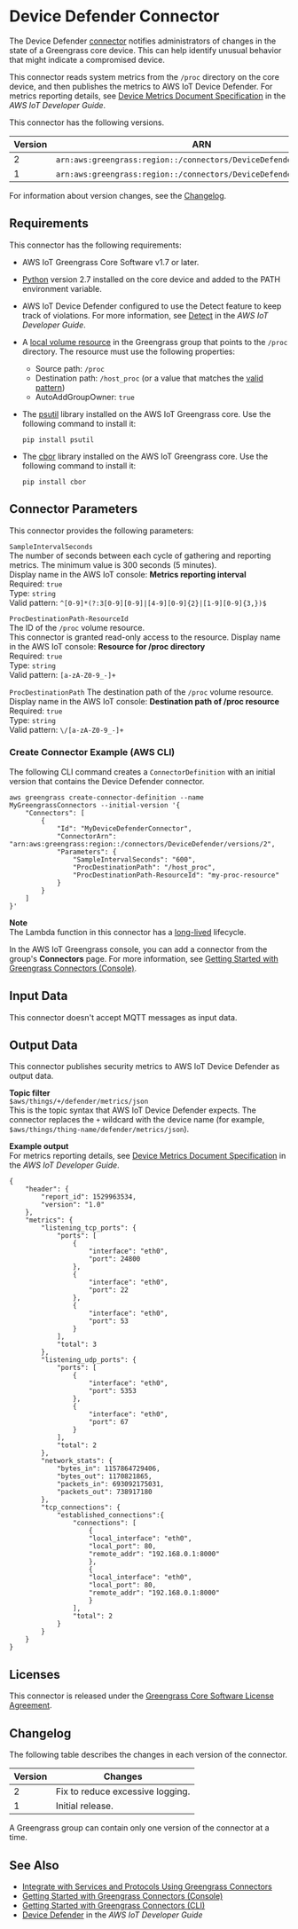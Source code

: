 # Device Defender Connector<a name="device-defender-connector"></a>

The Device Defender [connector](connectors.md) notifies administrators of changes in the state of a Greengrass core device\. This can help identify unusual behavior that might indicate a compromised device\.

This connector reads system metrics from the `/proc` directory on the core device, and then publishes the metrics to AWS IoT Device Defender\. For metrics reporting details, see [Device Metrics Document Specification](https://docs.aws.amazon.com/iot/latest/developerguide/device-defender-detect.html#DetectMetricsMessagesSpec) in the *AWS IoT Developer Guide*\.

This connector has the following versions\.


| Version | ARN | 
| --- | --- | 
| 2 | `arn:aws:greengrass:region::/connectors/DeviceDefender/versions/`2 | 
| 1 | `arn:aws:greengrass:region::/connectors/DeviceDefender/versions/`1 | 

For information about version changes, see the [Changelog](#device-defender-connector-changelog)\.

## Requirements<a name="device-defender-connector-req"></a>

This connector has the following requirements:
+ AWS IoT Greengrass Core Software v1\.7 or later\.
+ [Python](https://www.python.org/) version 2\.7 installed on the core device and added to the PATH environment variable\.
+ AWS IoT Device Defender configured to use the Detect feature to keep track of violations\. For more information, see [Detect](https://docs.aws.amazon.com/iot/latest/developerguide/device-defender-detect.html) in the *AWS IoT Developer Guide*\.
+ A [local volume resource](access-local-resources.md) in the Greengrass group that points to the `/proc` directory\. The resource must use the following properties:
  + Source path: `/proc`
  + Destination path: `/host_proc` \(or a value that matches the [valid pattern](#param-ProcDestinationPath)\)
  + AutoAddGroupOwner: `true`
+ The [psutil](https://pypi.org/project/psutil/) library installed on the AWS IoT Greengrass core\. Use the following command to install it:

  ```
  pip install psutil
  ```
+ The [cbor](http://cbor.io/) library installed on the AWS IoT Greengrass core\. Use the following command to install it:

  ```
  pip install cbor
  ```

## Connector Parameters<a name="device-defender-connector-param"></a>

This connector provides the following parameters:

`SampleIntervalSeconds`  
The number of seconds between each cycle of gathering and reporting metrics\. The minimum value is 300 seconds \(5 minutes\)\.  
Display name in the AWS IoT console: **Metrics reporting interval**  
Required: `true`  
Type: `string`  
Valid pattern: `^[0-9]*(?:3[0-9][0-9]|[4-9][0-9]{2}|[1-9][0-9]{3,})$`

`ProcDestinationPath-ResourceId`  
The ID of the `/proc` volume resource\.  
This connector is granted read\-only access to the resource\.
Display name in the AWS IoT console: **Resource for /proc directory**  
Required: `true`  
Type: `string`  
Valid pattern: `[a-zA-Z0-9_-]+`

`ProcDestinationPath`  <a name="param-ProcDestinationPath"></a>
The destination path of the `/proc` volume resource\.  
Display name in the AWS IoT console: **Destination path of /proc resource**  
Required: `true`  
Type: `string`  
Valid pattern: `\/[a-zA-Z0-9_-]+`

### Create Connector Example \(AWS CLI\)<a name="device-defender-connector-create"></a>

The following CLI command creates a `ConnectorDefinition` with an initial version that contains the Device Defender connector\.

```
aws greengrass create-connector-definition --name MyGreengrassConnectors --initial-version '{
    "Connectors": [
        {
            "Id": "MyDeviceDefenderConnector",
            "ConnectorArn": "arn:aws:greengrass:region::/connectors/DeviceDefender/versions/2",
            "Parameters": {
                "SampleIntervalSeconds": "600",
                "ProcDestinationPath": "/host_proc",
                "ProcDestinationPath-ResourceId": "my-proc-resource"
            }
        }
    ]
}'
```

**Note**  
The Lambda function in this connector has a [long\-lived](lambda-functions.md#lambda-lifecycle) lifecycle\.

In the AWS IoT Greengrass console, you can add a connector from the group's **Connectors** page\. For more information, see [Getting Started with Greengrass Connectors \(Console\)](connectors-console.md)\.

## Input Data<a name="device-defender-connector-data-input"></a>

This connector doesn't accept MQTT messages as input data\.

## Output Data<a name="device-defender-connector-data-output"></a>

This connector publishes security metrics to AWS IoT Device Defender as output data\.

**Topic filter**  
`$aws/things/+/defender/metrics/json`  
This is the topic syntax that AWS IoT Device Defender expects\. The connector replaces the `+` wildcard with the device name \(for example, `$aws/things/thing-name/defender/metrics/json`\)\.

**Example output**  
For metrics reporting details, see [ Device Metrics Document Specification](https://docs.aws.amazon.com/iot/latest/developerguide/device-defender-detect.html#DetectMetricsMessagesSpec) in the *AWS IoT Developer Guide*\.  

```
{
    "header": {
        "report_id": 1529963534,
        "version": "1.0"
    },
    "metrics": {
        "listening_tcp_ports": {
            "ports": [
                {
                    "interface": "eth0",
                    "port": 24800
                },
                {
                    "interface": "eth0",
                    "port": 22
                },
                {
                    "interface": "eth0",
                    "port": 53
                }
            ],
            "total": 3
        },
        "listening_udp_ports": {
            "ports": [
                {
                    "interface": "eth0",
                    "port": 5353
                },
                {
                    "interface": "eth0",
                    "port": 67
                }
            ],
            "total": 2
        },
        "network_stats": {
            "bytes_in": 1157864729406,
            "bytes_out": 1170821865,
            "packets_in": 693092175031,
            "packets_out": 738917180
        },
        "tcp_connections": {
            "established_connections":{
                "connections": [
                    {
                    "local_interface": "eth0",
                    "local_port": 80,
                    "remote_addr": "192.168.0.1:8000"
                    },
                    {
                    "local_interface": "eth0",
                    "local_port": 80,
                    "remote_addr": "192.168.0.1:8000"
                    }
                ],
                "total": 2
            }
        }
    }
}
```

## Licenses<a name="device-defender-connector-license"></a>

This connector is released under the [Greengrass Core Software License Agreement](https://s3-us-west-2.amazonaws.com/greengrass-release-license/greengrass-license-v1.pdf)\.

## Changelog<a name="device-defender-connector-changelog"></a>

The following table describes the changes in each version of the connector\.


| Version | Changes | 
| --- | --- | 
| 2 | Fix to reduce excessive logging\. | 
| 1 | Initial release\.  | 

A Greengrass group can contain only one version of the connector at a time\.

## See Also<a name="device-defender-connector-see-also"></a>
+ [Integrate with Services and Protocols Using Greengrass Connectors](connectors.md)
+ [Getting Started with Greengrass Connectors \(Console\)](connectors-console.md)
+ [Getting Started with Greengrass Connectors \(CLI\)](connectors-cli.md)
+ [Device Defender](https://docs.aws.amazon.com/iot/latest/developerguide/device-defender.html) in the *AWS IoT Developer Guide*